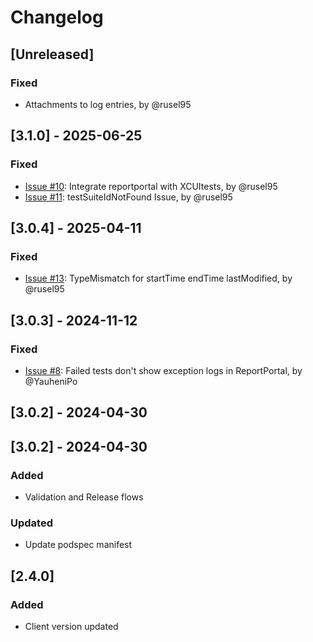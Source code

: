 # Changelog

## [Unreleased]
### Fixed
- Attachments to log entries, by @rusel95

## [3.1.0] - 2025-06-25
### Fixed
- [Issue #10](https://github.com/reportportal/agent-swift-XCTest/issues/10): Integrate reportportal with XCUItests, by @rusel95
- [Issue #11](https://github.com/reportportal/agent-swift-XCTest/issues/11): testSuiteIdNotFound Issue, by @rusel95

## [3.0.4] - 2025-04-11
### Fixed
- [Issue #13](https://github.com/reportportal/agent-swift-XCTest/issues/13): TypeMismatch for startTime endTime lastModified, by @rusel95

## [3.0.3] - 2024-11-12
### Fixed
- [Issue #8](https://github.com/reportportal/agent-swift-XCTest/issues/8): Failed tests don't show exception logs in ReportPortal, by @YauheniPo

## [3.0.2] - 2024-04-30

## [3.0.2] - 2024-04-30

### Added
- Validation and Release flows

### Updated
- Update podspec manifest

## [2.4.0]
### Added
- Client version updated
